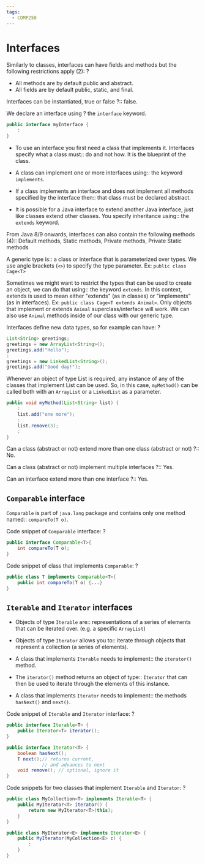 ```yaml
---
tags:
  - COMP250
---
```

# Interfaces


Similarly to classes, interfaces can have fields and methods but the following restrictions apply (2):
?
- All methods are by default public and abstract.
- All fields are by default public, static, and final.
<!--SR:!2024-12-03,13,150-->

Interfaces can be instantiated, true or false ?:: false.
<!--SR:!2025-01-04,42,250-->

We declare an interface using
?
the `interface` keyword.
```java
public interface myInterface { 
	: 
}
```
<!--SR:!2025-01-17,51,250-->

- To use an interface you first need a class that implements it. Interfaces specify what a class must:: do and not how. It is the blueprint of the class.
<!--SR:!2024-12-20,34,250-->
- A class can implement one or more interfaces using:: the keyword `implements`.
<!--SR:!2024-12-07,29,270-->
- If a class implements an interface and does not implement all methods specified by the interface then:: that class must be declared abstract.
<!--SR:!2025-01-18,52,250-->
- It is possible for a Java interface to extend another Java interface, just like classes extend other classes. You specify inheritance using:: the `extends` keyword.
<!--SR:!2024-11-30,23,250-->

From Java 8/9 onwards, interfaces can also contain the following methods (4):: Default methods, Static methods, Private methods, Private Static methods
<!--SR:!2024-11-29,16,210-->

A generic type is:: a class or interface that is parameterized over types. We use angle brackets (`<>`) to specify the type parameter. Ex: ```public class Cage<T>```
<!--SR:!2025-01-02,43,250-->

Sometimes we might want to restrict the types that can be used to create an object, we can do that using:: the keyword `extends`. In this context, extends is used to mean either "extends" (as in classes) or "implements" (as in interfaces). Ex: ```public class Cage<T extends Animal>```. Only objects that implement or extends `Animal` superclass/interface will work. We can also use `Animal` methods inside of our class with our generic type.
<!--SR:!2024-11-29,10,210-->

Interfaces define new data types, so for example can have:
?
```java
List<String> greetings; 
greetings = new ArrayList<String>(); 
greetings.add("Hello"); 
: 
greetings = new LinkedList<String>(); 
greetings.add("Good day!");
```
Whenever an object of type List is required, any instance of any of the classes that implement List can be used. So, in this case, `myMethod()` can be called both with an `ArrayList` or a `LinkedList` as a parameter.
```java
public void myMethod(List<String> list) { 
	: 
	list.add("one more"); 
	: 
	list.remove(3); 
	: 
}
```
<!--SR:!2025-01-15,51,250-->

Can a class (abstract or not) extend more than one class (abstract or not) ?:: No.
<!--SR:!2024-12-03,26,250-->
Can a class (abstract or not) implement multiple interfaces ?:: Yes.
<!--SR:!2024-12-28,39,250-->
Can an interface extend more than one interface ?:: Yes.
<!--SR:!2025-01-02,42,250-->

## `Comparable` interface

`Comparable` is part of `java.lang` package and contains only one method named:: `compareTo(T o)`.
<!--SR:!2024-12-08,30,270-->

Code snippet of `Comparable` interface:
?
```java
public interface Comparable<T>{ 
	int compareTo(T o); 
}
```
<!--SR:!2025-01-06,44,250-->

Code snippet of class that implements `Comparable`:
?
```java
public class T implements Comparable<T>{ 
	public int compareTo(T o) {...} 
}
```
<!--SR:!2024-12-26,36,230-->

## `Iterable` and `Iterator` interfaces

- Objects of type `Iterable` are:: representations of a series of elements that can be iterated over. (e.g. a specific `ArrayList`)
<!--SR:!2024-12-08,10,230-->
- Objects of type `Iterator` allows you to:: iterate through objects that represent a collection (a series of elements).
<!--SR:!2024-11-29,22,250-->
- A class that implements `Iterable` needs to implement:: the `iterator()` method.
<!--SR:!2024-12-01,24,250-->
- The `iterator()` method returns an object of type:: `Iterator` that can then be used to iterate through the elements of this instance.
<!--SR:!2024-12-02,25,250-->
- A class that implements `Iterator` needs to implement:: the methods `hasNext()` and `next()`.
<!--SR:!2024-12-06,28,270-->

Code snippet of `Iterable` and `Iterator` interface:
?
```java
public interface Iterable<T> { 
	public Iterator<T> iterator(); 
}

public interface Iterator<T> { 
	boolean hasNext(); 
	T next();// returns current, 
			 // and advances to next 
	void remove(); // optional, ignore it 
}
```
<!--SR:!2024-11-29,23,250-->

Code snippets for two classes that implement `Iterable` and `Iterator`:
?
```java
public class MyCollection<T> implements Iterable<T> {
    public MyIterator<T> iterator() {
        return new MyIterator<T>(this);
    }
}

public class MyIterator<E> implements Iterator<E> {
    public MyIterator(MyCollection<E> c) {
        :
    }
}
```
<!--SR:!2024-12-18,25,210-->